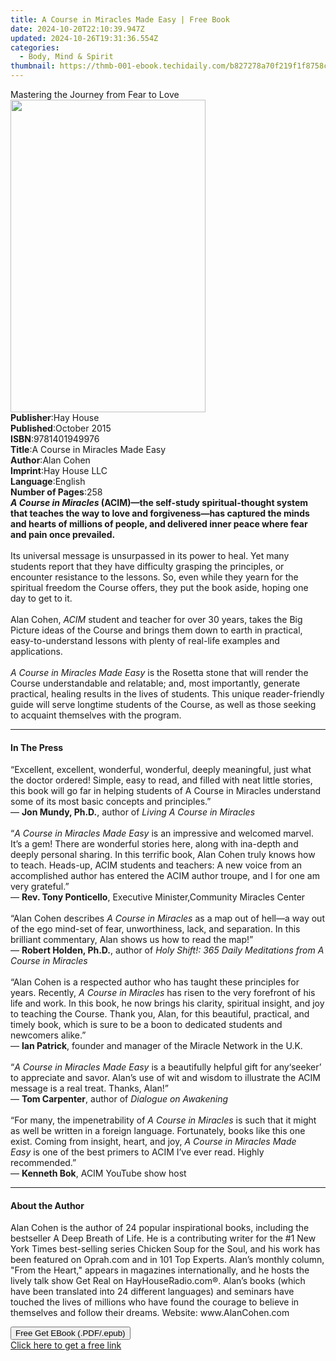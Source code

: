 ```yaml
---
title: A Course in Miracles Made Easy | Free Book
date: 2024-10-20T22:10:39.947Z
updated: 2024-10-26T19:31:36.554Z
categories:
  - Body, Mind & Spirit
thumbnail: https://thmb-001-ebook.techidaily.com/b827278a70f219f1f8758ce9630f5424cdfe6c15c3ce8be190ea5762f867910b.jpg
---
```

<main id="book-container">
  <div class="flex flex-col">
    <div class="book-brief flex-1 py-6 px-4 sm:p-6 md:py-10 md:px-8">
      <!-- brief-->
      <div class="book-brief-main">Mastering the Journey from Fear to Love</div>
    </div>
    <div
      class="book-meta-info flex-1 grid gap-4 col-start-1 col-end-3 row-start-1 sm:mb-6 sm:grid-cols-4 lg:gap-6 lg:col-start-2 lg:row-end-6 lg:row-span-6 lg:mb-0"
    >
      <div
        class="book-meta-info-left place-content-center mt-4 p-4 text-sm leading-6 col-start-2 col-span-2 dark:text-slate-400"
      >
        <img
          class="w-full h-500 object-cover rounded-lg sm:h-255 sm:col-span-2 lg:col-span-full"
          src="https://img-001-ebook.techidaily.com/cbd19e880eddaae5b852338f3555ddc8d3a832372823beea109b968476728fd0.jpg"
          alt=""
          width="312"
          height="500"
        />
      </div>
      <div
        class="book-meta-info-right mt-2 col-start-1 row-start-2 col-span-3 self-center"
      >
        <!-- meta data  -->
        <div class="flex flex-col px-4 md:px-8">
          <div class="flex-1">
            <strong>Publisher</strong>:<span class="px-2">Hay House</span>
          </div>
          <div class="flex-1">
            <strong>Published</strong>:<span class="px-2">October 2015</span>
          </div>
          <div class="flex-1">
            <strong>ISBN</strong>:<span class="px-2">9781401949976</span>
          </div>
          <div class="flex-1">
            <strong>Title</strong>:<span class="px-2"
              >A Course in Miracles Made Easy</span
            >
          </div>
          <div class="flex-1">
            <strong>Author</strong>:<span class="px-2">Alan Cohen</span>
          </div>
          <div class="flex-1">
            <strong>Imprint</strong>:<span class="px-2">Hay House LLC</span>
          </div>
          <div class="flex-1">
            <strong>Language</strong>:<span class="px-2">English</span>
          </div>
          <div class="flex-1">
            <strong>Number of Pages</strong>:<span class="px-2">258</span>
          </div>
        </div>
      </div>
    </div>
    <div class="book-description flex-1 py-6 px-4 sm:p-6 md:py-10 md:px-8">
      <div class="book-description-main">
        <div accordion-content="" id="description">
          <b
            ><i>A Course in Miracles</i>&nbsp;(ACIM)—the self-study
            spiritual-thought system that teaches the way to love and
            forgiveness—has captured the minds and hearts of millions of people,
            and delivered inner peace where fear and pain once prevailed.</b
          ><br /><br />Its universal message is unsurpassed in its power to
          heal. Yet many students report that they have difficulty grasping the
          principles, or encounter resistance to the lessons. So, even while
          they yearn for the spiritual freedom the Course offers, they put the
          book aside, hoping one day to get to it.<br /><br />Alan
          Cohen,&nbsp;<i>ACIM</i>&nbsp;student and teacher for over 30 years,
          takes the Big Picture ideas of the Course and brings them down to
          earth in practical, easy-to-understand lessons with plenty of
          real-life examples and applications.<br /><br /><i
            >A Course in Miracles Made Easy</i
          >&nbsp;is the Rosetta stone that will render the Course understandable
          and relatable; and, most importantly, generate practical, healing
          results in the lives of students. This unique reader-friendly guide
          will serve longtime students of the Course, as well as those seeking
          to acquaint themselves with the program.
        </div>
        <div class="accordion-fader"></div>
      </div>
    </div>
    <div class="book-excerpts flex-1 py-6 px-4 sm:p-6 md:py-10 md:px-8">
      <!-- excerpts-->
      <div class="book-excerpts-main">
        <hr />
        <h4 class="placeholder placeholder-heading">
          <span>In The Press</span>
        </h4>
        <p>
          “Excellent, excellent, wonderful, wonderful, deeply meaningful, just
          what the doctor ordered! Simple, easy to read, and filled with neat
          little stories, this book will go far in helping students of A Course
          in Miracles understand some of its most basic concepts and
          principles.”<br />— <b>Jon Mundy, Ph.D.</b>, author of
          <i>Living A Course in Miracles</i><br /><br />“<i
            >A Course in Miracles Made Easy</i
          >
          is an impressive and welcomed marvel. It’s a gem! There are wonderful
          stories here, along with ina-depth and deeply personal sharing. In
          this terrific book, Alan Cohen truly knows how to teach. Heads-up,
          ACIM students and teachers: A new voice from an accomplished author
          has entered the ACIM author troupe, and I for one am very
          grateful.”<br />— <b>Rev. Tony Ponticello</b>, Executive
          Minister,Community Miracles Center<br /><br />“Alan Cohen describes
          <i>A Course in Miracles</i> as a map out of hell—a way out of the ego
          mind-set of fear, unworthiness, lack, and separation. In this
          brilliant commentary, Alan shows us how to read the map!”<br />—
          <b>Robert Holden, Ph.D.</b>, author of
          <i
            >Holy Shift!: 365 Daily Meditations from A Course in Miracles<br /><br /></i
          >“Alan Cohen is a respected author who has taught these principles for
          years. Recently, <i>A Course in Miracles</i> has risen to the very
          forefront of his life and work. In this book, he now brings his
          clarity, spiritual insight, and joy to teaching the Course. Thank you,
          Alan, for this beautiful, practical, and timely book, which is sure to
          be a boon to dedicated students and newcomers alike.”<br />—
          <b>Ian Patrick</b>, founder and manager of the Miracle Network in the
          U.K.<br /><br />“<i>A Course in Miracles Made Easy </i>is a
          beautifully helpful gift for any‘seeker’ to appreciate and savor.
          Alan’s use of wit and wisdom to illustrate the ACIM message is a real
          treat. Thanks, Alan!”<br />— <b>Tom Carpenter</b>, author of
          <i>Dialogue on Awakening<br /><br /></i>“For many, the impenetrability
          of <i>A Course in Miracles</i> is such that it might as well be
          written in a foreign language. Fortunately, books like this one exist.
          Coming from insight, heart, and joy,
          <i>A Course in Miracles Made Easy&nbsp;</i>is one of the best primers
          to ACIM I’ve ever read. Highly recommended.”<br />—
          <b>Kenneth Bok</b>, ACIM YouTube show host
        </p>
      </div>
    </div>
    <div class="book-about-author flex-1 py-6 px-4 sm:p-6 md:py-10 md:px-8">
      <!-- about author-->
      <div class="book-main-author-main">
        <hr />
        <h4 class="placeholder placeholder-heading">
          <span>About the Author</span>
        </h4>
        <p>
          Alan Cohen is the author of 24 popular inspirational books, including
          the bestseller A Deep Breath of Life. He is a contributing writer for
          the #1 New York Times best-selling series Chicken Soup for the Soul,
          and his work has been featured on Oprah.com and in 101 Top Experts.
          Alan’s monthly column, "From the Heart," appears in magazines
          internationally, and he hosts the lively talk show Get Real on
          HayHouseRadio.com®. Alan’s books (which have been translated into 24
          different languages) and seminars have touched the lives of millions
          who have found the courage to believe in themselves and follow their
          dreams. Website: www.AlanCohen.com
        </p>
      </div>
    </div>
    <div class="book-free-get flex-1 py-6 px-4 sm:p-6 md:py-10 md:px-8">
      <button
        id="btn-free-get"
        class="bg-blue-500 hover:bg-blue-700 text-white font-bold py-2 px-4 rounded"
      >
        Free Get EBook (.PDF/.epub)
      </button>
      <div id="countdown-display" class="px-2 text-lg mt-2"></div>
      <a
        id="free-link"
        class="hidden bg-blue-500 hover:bg-blue-700 text-white font-bold py-2 px-4 rounded"
        href="https://www.ebooks.com/en-us/book/138544983/a-course-in-miracles-made-easy/alan-cohen/"
        target="_blank"
        >Click here to get a free link</a
      >
    </div>
    <script>
      let countdownTime = 0;
      let countdownInterval = null;
      document
        .getElementById('btn-free-get')
        .addEventListener('click', startCountdown);
      function startCountdown() {
        countdownTime = new Date().getTime() + 60000 * 3;
        countdownInterval = setInterval(updateCountdown, 1000);
        document.getElementById('btn-free-get').disabled = true;
        document
          .getElementById('btn-free-get')
          .classList.add('bg-gray-500', 'cursor-not-allowed');
      }
      function updateCountdown() {
        let currentTime = new Date().getTime();
        let timeLeft = countdownTime - currentTime;
        let secondsLeft = Math.floor(timeLeft / 1000);
        document.getElementById('countdown-display').innerHTML =
          `Remaining time: ${secondsLeft} seconds.`;
        if (secondsLeft <= 0) {
          clearInterval(countdownInterval);
          document.getElementById('btn-free-get').classList.add('hidden');
          document.getElementById('free-link').classList.remove('hidden');
          document.getElementById('countdown-display').innerHTML = '';
        }
      }
    </script>
  </div>
</main>

<ins class="adsbygoogle"
      style="display:block"
      data-ad-client="ca-pub-7571918770474297"
      data-ad-slot="8358498916"
      data-ad-format="auto"
      data-full-width-responsive="true"></ins>
    